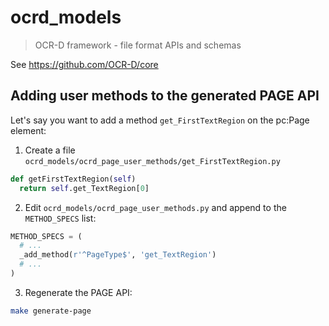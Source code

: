 # ocrd_models

> OCR-D framework - file format APIs and schemas

See https://github.com/OCR-D/core

## Adding user methods to the generated PAGE API

Let's say you want to add a method `get_FirstTextRegion` on the pc:Page element:

1. Create a file `ocrd_models/ocrd_page_user_methods/get_FirstTextRegion.py`

```python
def getFirstTextRegion(self)
  return self.get_TextRegion[0]
```

2. Edit `ocrd_models/ocrd_page_user_methods.py` and append to the `METHOD_SPECS` list:

```python
METHOD_SPECS = (
  # ...
  _add_method(r'^PageType$', 'get_TextRegion')
  # ...
)
```

3. Regenerate the PAGE API:

```sh
make generate-page
```
